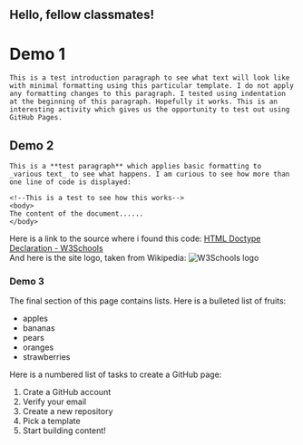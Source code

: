 ## Hello, fellow classmates!
# Demo 1
	This is a test introduction paragraph to see what text will look like with minimal formatting using this particular template. I do not apply any formatting changes to this paragraph. I tested using indentation at the beginning of this paragraph. Hopefully it works. This is an interesting activity which gives us the opportunity to test out using GitHub Pages.
## Demo 2
	This is a **test paragraph** which applies basic formatting to _various text_ to see what happens. I am curious to see how more than one line of code is displayed:
````
<!--This is a test to see how this works-->
<body>
The content of the document......
</body>
````
Here is a link to the source where i found this code: [HTML Doctype Declaration - W3Schools](https://www.w3schools.com/tags/tag_doctype.asp) <br>And here is the site logo, taken from Wikipedia: ![W3Schools logo](https://upload.wikimedia.org/wikipedia/commons/3/3e/W3Schools_logo.png)
### Demo 3
The final section of this page contains lists. 
Here is a bulleted list of fruits:
- apples
- bananas
- pears
- oranges
- strawberries

Here is a numbered list of tasks to create a GitHub page:
1. Crate a GitHub account
2. Verify your email
3. Create a new repository
4. Pick a template
5. Start building content! 
